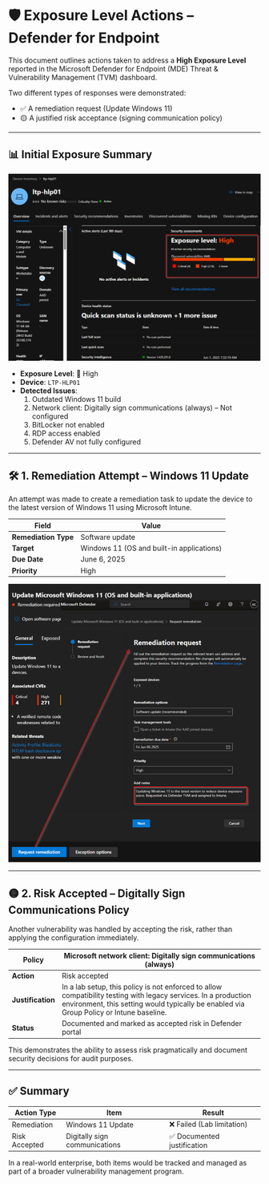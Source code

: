 # 🛡️ Exposure Level Actions – Defender for Endpoint

This document outlines actions taken to address a **High Exposure Level** reported in the Microsoft Defender for Endpoint (MDE) Threat & Vulnerability Management (TVM) dashboard.

Two different types of responses were demonstrated:

- ✅ A remediation request (Update Windows 11)
- 🟡 A justified risk acceptance (signing communication policy)

---

## 📊 Initial Exposure Summary

![LTP-HLP01_Score](https://github.com/AliChoukatli/CyberShield-Enterprise/blob/main/04_Zero%20Trust%20%26%20Security%20Hardening/Screenshots/LTP-HLP01_Exposure_Level.png)

- **Exposure Level**: 🔴 High
- **Device**: `LTP-HLP01`
- **Detected Issues**:
  1. Outdated Windows 11 build
  2. Network client: Digitally sign communications (always) – Not configured
  3. BitLocker not enabled
  4. RDP access enabled
  5. Defender AV not fully configured

---

## 🛠️ 1. Remediation Attempt – Windows 11 Update

An attempt was made to create a remediation task to update the device to the latest version of Windows 11 using Microsoft Intune.

| Field                | Value                                     |
|----------------------|-------------------------------------------|
| **Remediation Type** | Software update                           |
| **Target**           | Windows 11 (OS and built-in applications) |
| **Due Date**         | June 6, 2025                              |
| **Priority**         | High                                      |      

![Req_win11_update](https://github.com/AliChoukatli/CyberShield-Enterprise/blob/main/04_Zero%20Trust%20%26%20Security%20Hardening/Screenshots/Req_Win11update.png)

---

## 🟡 2. Risk Accepted – Digitally Sign Communications Policy

Another vulnerability was handled by accepting the risk, rather than applying the configuration immediately.

| Policy | Microsoft network client: Digitally sign communications (always) |
|--------|------------------------------------------------------------------|
| **Action** | Risk accepted |
| **Justification** | In a lab setup, this policy is not enforced to allow compatibility testing with legacy services. In a production environment, this setting would typically be enabled via Group Policy or Intune baseline. |
| **Status** | Documented and marked as accepted risk in Defender portal |

This demonstrates the ability to assess risk pragmatically and document security decisions for audit purposes.

---

## ✅ Summary

| Action Type | Item | Result |
|-------------|------|--------|
| Remediation | Windows 11 Update | ❌ Failed (Lab limitation) |
| Risk Accepted | Digitally sign communications | ✅ Documented justification |

In a real-world enterprise, both items would be tracked and managed as part of a broader vulnerability management program.

